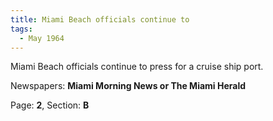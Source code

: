 ```yaml
---  
title: Miami Beach officials continue to  
tags:  
  - May 1964  
---  
```

  
Miami Beach officials continue to press for a cruise ship port.  
  
Newspapers: **Miami Morning News or The Miami Herald**  
  
Page: **2**, Section: **B** 
